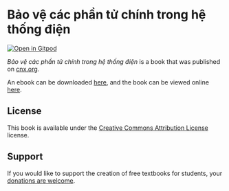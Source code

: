 # Bảo vệ các phần tử chính trong hệ thống điện

[![Open in Gitpod](https://gitpod.io/button/open-in-gitpod.svg)](https://gitpod.io/from-referrer/)

_Bảo vệ các phần tử chính trong hệ thống điện_ is a book that was published on [cnx.org](https://cnx.org/).

An ebook can be downloaded [here](https://github.com/cnx-user-books/cnxbook-bao-ve-cac-phan-tu-chinh-trong-he-thong-dien/releases/latest), and the book can be viewed online [here](https://github.com/cnx-user-books/cnxbook-bao-ve-cac-phan-tu-chinh-trong-he-thong-dien/releases/latest).

## License
This book is available under the [Creative Commons Attribution License](./LICENSE) license.

## Support
If you would like to support the creation of free textbooks for students, your [donations are welcome](https://riceconnect.rice.edu/donation/support-openstax-banner).
